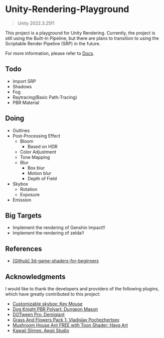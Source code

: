 # Unity-Rendering-Playground

> Unity 2022.3.25f1

This project is a playground for Unity Rendering. Currently, the project is still using the Built-In Pipeline, but there are plans to transition to using the Scriptable Render Pipeline (SRP) in the future.

For more information, please refer to [Docs](Docs).

## Todo
- Import SRP
- Shadows
- Fog
- Raytracing(Basic Path-Tracing)
- PBR Material

## Doing
- Outlines
- Post-Processing Effect
    - Bloom
        - Based on HDR
    - Color Adjustment
    - Tone Mapping
    - Blur
        - Box blur
        - Motion blur
        - Depth of Field
- Skybox
    - Rotation
    - Exposure
- Emission

## Big Targets
- Implement the rendering of Genshin Impact!!
- Implement the rendering of zelda!!

## References
- [[Github] 3d-game-shaders-for-beginners](https://github.com/lettier/3d-game-shaders-for-beginners/tree/master)

## Acknowledgments

I would like to thank the developers and providers of the following plugins, which have greatly contributed to this project:

- [Customizable skybox: Key Mouse](https://assetstore.unity.com/packages/2d/textures-materials/sky/customizable-skybox-174576#description)
- [Dog Knight PBR Polyart: Dungeon Mason](https://assetstore.unity.com/packages/3d/characters/animals/dog-knight-pbr-polyart-135227)
- [DOTween Pro: Demigiant](https://assetstore.unity.com/packages/tools/visual-scripting/dotween-pro-32416)
- [Grass And Flowers Pack 1: Vladislav Pochezhertsev](https://assetstore.unity.com/packages/2d/textures-materials/nature/grass-and-flowers-pack-1-17100)
- [Mushroom House Ant FREE with Toon Shader: Hayq Art](https://assetstore.unity.com/packages/3d/environments/urban/mushroom-house-ant-free-with-toon-shader-225810)
- [Kawaii Slimes: Awaii Studio](https://assetstore.unity.com/packages/3d/characters/creatures/kawaii-slimes-221172)